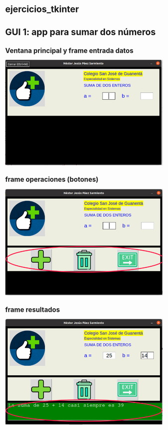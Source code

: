 # ejercicios_tkinter

# GUI 1: app para sumar dos números

## Ventana principal y frame entrada datos

![ventana principal y frame entrada](ventana_principal.png "Ventana principal y frame entrada")

## frame operaciones (botones)

![frame operaciones](frame_operaciones.png "frame operaciones")

## frame resultados

![frame resultados](frame_resultados.png "frame resultados")

